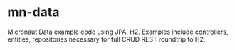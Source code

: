 # mn-data 
Micronaut Data example code using JPA, H2.  Examples include controllers, entities, repositories
necessary for full CRUD REST roundtrip to H2. 
